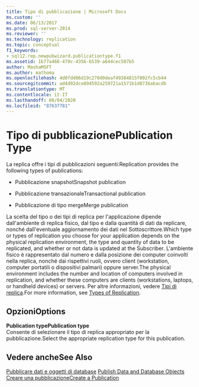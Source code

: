```yaml
---
title: Tipo di pubblicazione | Microsoft Docs
ms.custom: ''
ms.date: 06/13/2017
ms.prod: sql-server-2014
ms.reviewer: ''
ms.technology: replication
ms.topic: conceptual
f1_keywords:
- sql12.rep.newpubwizard.publicationtype.f1
ms.assetid: 1b77a466-479c-4356-b539-a644cec507b5
author: MashaMSFT
ms.author: mathoma
ms.openlocfilehash: 4d0fdd06d19c270d0deaf49384815f092fc5cb44
ms.sourcegitcommit: ad4d92dce894592a259721a1571b1d8736abacdb
ms.translationtype: MT
ms.contentlocale: it-IT
ms.lasthandoff: 08/04/2020
ms.locfileid: "87637781"
---
```

# <a name="publication-type"></a><span data-ttu-id="b2cbf-102">Tipo di pubblicazione</span><span class="sxs-lookup"><span data-stu-id="b2cbf-102">Publication Type</span></span>
  <span data-ttu-id="b2cbf-103">La replica offre i tipi di pubblicazioni seguenti:</span><span class="sxs-lookup"><span data-stu-id="b2cbf-103">Replication provides the following types of publications:</span></span>  
  
-   <span data-ttu-id="b2cbf-104">Pubblicazione snapshot</span><span class="sxs-lookup"><span data-stu-id="b2cbf-104">Snapshot publication</span></span>  
  
-   <span data-ttu-id="b2cbf-105">Pubblicazione transazionale</span><span class="sxs-lookup"><span data-stu-id="b2cbf-105">Transactional publication</span></span>  
  
-   <span data-ttu-id="b2cbf-106">Pubblicazione di tipo merge</span><span class="sxs-lookup"><span data-stu-id="b2cbf-106">Merge publication</span></span>  
  
 <span data-ttu-id="b2cbf-107">La scelta del tipo o dei tipi di replica per l'applicazione dipende dall'ambiente di replica fisico, dal tipo e dalla quantità di dati da replicare, nonché dall'eventuale aggiornamento dei dati nel Sottoscrittore.</span><span class="sxs-lookup"><span data-stu-id="b2cbf-107">Which type or types of replication you choose for your application depends on the physical replication environment, the type and quantity of data to be replicated, and whether or not data is updated at the Subscriber.</span></span> <span data-ttu-id="b2cbf-108">L'ambiente fisico è rappresentato dal numero e dalla posizione dei computer coinvolti nella replica, nonché dai rispettivi ruoli, ovvero client (workstation, computer portatili o dispositivi palmari) oppure server.</span><span class="sxs-lookup"><span data-stu-id="b2cbf-108">The physical environment includes the number and location of computers involved in replication, and whether these computers are clients (workstations, laptops, or handheld devices) or servers.</span></span> <span data-ttu-id="b2cbf-109">Per altre informazioni, vedere [Tipi di replica](types-of-replication.md).</span><span class="sxs-lookup"><span data-stu-id="b2cbf-109">For more information, see [Types of Replication](types-of-replication.md).</span></span>  
  
## <a name="options"></a><span data-ttu-id="b2cbf-110">Opzioni</span><span class="sxs-lookup"><span data-stu-id="b2cbf-110">Options</span></span>  
 <span data-ttu-id="b2cbf-111">**Publication type**</span><span class="sxs-lookup"><span data-stu-id="b2cbf-111">**Publication type**</span></span>  
 <span data-ttu-id="b2cbf-112">Consente di selezionare il tipo di replica appropriato per la pubblicazione.</span><span class="sxs-lookup"><span data-stu-id="b2cbf-112">Select the appropriate replication type for this publication.</span></span>  
  
## <a name="see-also"></a><span data-ttu-id="b2cbf-113">Vedere anche</span><span class="sxs-lookup"><span data-stu-id="b2cbf-113">See Also</span></span>  
 <span data-ttu-id="b2cbf-114">[Pubblicare dati e oggetti di database](publish/publish-data-and-database-objects.md) </span><span class="sxs-lookup"><span data-stu-id="b2cbf-114">[Publish Data and Database Objects](publish/publish-data-and-database-objects.md) </span></span>  
 [<span data-ttu-id="b2cbf-115">Creare una pubblicazione</span><span class="sxs-lookup"><span data-stu-id="b2cbf-115">Create a Publication</span></span>](publish/create-a-publication.md)  
  
  
